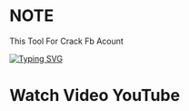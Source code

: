 # NOTE
  This Tool For Crack Fb Acount

[![Typing SVG](https://readme-typing-svg.herokuapp.com?color=F70000&lines=Welcome+My+Github)](https://git.io/typing-svg)

# Watch Video YouTube
